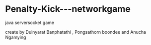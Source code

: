 # Penalty-Kick---networkgame
java serversocket game

create by Dulnyarat  Banphatathi , Pongsathorn  boondee and Anucha  Ngamying
